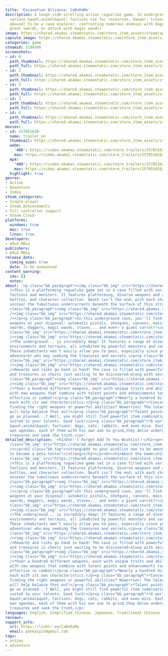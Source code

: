 ```yaml
---
title: 'Excavation Alliance: CaDoRaMo'
description: A tough side-scrolling action roguelike game. In underground caves where
  various &quot;animal&quot; factions vie for resources, danger, treasures, and intrigue
  abound! To be a cave explorer, confronting numerous enemies with daggers, guns,
  great swords, or attack with magic wands!
image: https://shared.akamai.steamstatic.com/store_item_assets/steam/apps/3194390/header.jpg?t=1732022123
capsule_image: https://shared.akamai.steamstatic.com/store_item_assets/steam/apps/3194390/c42210de5cfafc6586d10d28351a753ca8dea356/capsule_231x87.jpg?t=1732022123
categories: game
steamid: 3194390
screenshots:
- id: 0
  path_thumbnail: https://shared.akamai.steamstatic.com/store_item_assets/steam/apps/3194390/ss_394cd0ad0615f26a291289f7a15f202d4a9d85f7.600x338.jpg?t=1732022123
  path_full: https://shared.akamai.steamstatic.com/store_item_assets/steam/apps/3194390/ss_394cd0ad0615f26a291289f7a15f202d4a9d85f7.1920x1080.jpg?t=1732022123
- id: 1
  path_thumbnail: https://shared.akamai.steamstatic.com/store_item_assets/steam/apps/3194390/ss_a44c02f9dccb95acb1eb49e67a5dda3d517cb8dc.600x338.jpg?t=1732022123
  path_full: https://shared.akamai.steamstatic.com/store_item_assets/steam/apps/3194390/ss_a44c02f9dccb95acb1eb49e67a5dda3d517cb8dc.1920x1080.jpg?t=1732022123
- id: 2
  path_thumbnail: https://shared.akamai.steamstatic.com/store_item_assets/steam/apps/3194390/ss_1728d7db9d15eead2aed1cd93641bdd07c1c4539.600x338.jpg?t=1732022123
  path_full: https://shared.akamai.steamstatic.com/store_item_assets/steam/apps/3194390/ss_1728d7db9d15eead2aed1cd93641bdd07c1c4539.1920x1080.jpg?t=1732022123
- id: 3
  path_thumbnail: https://shared.akamai.steamstatic.com/store_item_assets/steam/apps/3194390/ss_73ee423d4aa27eeb316a9f2d5867ca1ecf692417.600x338.jpg?t=1732022123
  path_full: https://shared.akamai.steamstatic.com/store_item_assets/steam/apps/3194390/ss_73ee423d4aa27eeb316a9f2d5867ca1ecf692417.1920x1080.jpg?t=1732022123
- id: 4
  path_thumbnail: https://shared.akamai.steamstatic.com/store_item_assets/steam/apps/3194390/ss_9489b4b446fa58bc0964432d3496ccb83c6689fe.600x338.jpg?t=1732022123
  path_full: https://shared.akamai.steamstatic.com/store_item_assets/steam/apps/3194390/ss_9489b4b446fa58bc0964432d3496ccb83c6689fe.1920x1080.jpg?t=1732022123
movies:
- id: 257051620
  name: trailer_en
  thumbnail: https://shared.akamai.steamstatic.com/store_item_assets/steam/apps/257051620/movie.293x165.jpg?t=1731636381
  webm:
    '480': https://video.akamai.steamstatic.com/store_trailers/257051620/movie480_vp9.webm?t=1731636381
    max: https://video.akamai.steamstatic.com/store_trailers/257051620/movie_max_vp9.webm?t=1731636381
  mp4:
    '480': https://video.akamai.steamstatic.com/store_trailers/257051620/movie480.mp4?t=1731636381
    max: https://video.akamai.steamstatic.com/store_trailers/257051620/movie_max.mp4?t=1731636381
  highlight: true
genres:
- Action
- Adventure
- Indie
steam_categories:
- Single-player
- Steam Achievements
- Full controller support
- Steam Cloud
platforms:
  windows: true
  mac: true
  linux: true
developers:
- mOLA MOLa
publishers:
- mOLA MOLa
release_date:
  coming_soon: true
  date: To be announced
content_warning:
  ids: []
  notes:
about: '<p class="bb_paragraph"><img class="bb_img" src="https://shared.akamai.steamstatic.com/store_item_assets/steam/apps/3194390/extras/Steam_Title_1_AboutThisGame_EN.gif?t=1732022123"
  />This is a platforming roguelike game set in a cave filled with various animal
  factions and monsters. It features platforming, diverse weapons and abilities, boss
  battles, and character collection. Death isn’t the end; with each challenge, you''ll
  uncover the tumultuous undercurrents beneath the surface of this strange world...</p><p
  class="bb_paragraph"><img class="bb_img" src="https://shared.akamai.steamstatic.com/store_item_assets/steam/apps/3194390/extras/Steam_1_AboutThisGame.gif?t=1732022123"
  /><img class="bb_img" src="https://shared.akamai.steamstatic.com/store_item_assets/steam/apps/3194390/extras/Steam_Title_2_Weapons_EN.gif?t=1732022123"
  /></p><p class="bb_paragraph">In this underground cave, you''ll find a variety of
  weapons at your disposal: automatic pistols, shotguns, cannons, massive axes, great
  swords, daggers, magic wands, staves... and even— a giant carrot?!</p><p class="bb_paragraph"><img
  class="bb_img" src="https://shared.akamai.steamstatic.com/store_item_assets/steam/apps/3194390/extras/Steam_2_Weapons.gif?t=1732022123"
  /><img class="bb_img" src="https://shared.akamai.steamstatic.com/store_item_assets/steam/apps/3194390/extras/Steam_Title_3_Challenges_EN.gif?t=1732022123"
  />The underground... is incredibly deep! It features a range of diverse ecological
  environments and terrains, all inhabited by powerful monsters and various factions.
  These inhabitants won’t easily allow you to pass, especially since you’re an uninvited
  adventurer who may seeking the treasures and secrets.</p><p class="bb_paragraph"><img
  class="bb_img" src="https://shared.akamai.steamstatic.com/store_item_assets/steam/apps/3194390/extras/Steam_3_Challenges.gif?t=1732022123"
  /><img class="bb_img" src="https://shared.akamai.steamstatic.com/store_item_assets/steam/apps/3194390/extras/Steam_Title_4_Treasure_EN.gif?t=1732022123"
  />Rewards and risks go hand in hand! The cave is filled with powerful abilities
  and treasures in chests just waiting to be discovered—along with secrets, of course.</p><p
  class="bb_paragraph"><img class="bb_img" src="https://shared.akamai.steamstatic.com/store_item_assets/steam/apps/3194390/extras/Steam_4_Treasure.gif?t=1732022123"
  /><img class="bb_img" src="https://shared.akamai.steamstatic.com/store_item_assets/steam/apps/3194390/extras/Steam_Title_5_Features_EN.gif?t=1732022123"
  />*Over a hundred different weapons, each with unique traits and abilities.Experiment
  with new weapons that combine with talent points and enhancements tomake them more
  effective in combat!</p><p class="bb_paragraph">*Nearly a hundred different abilities,
  each with its own characteristics.</p><p class="bb_paragraph">*Concerned about not
  finding the right weapons or powerful abilities? Noworries! The talent point system
  will help balance that out!</p><p class="bb_paragraph">*Talent points didn’t quite
  go as planned...? Well, you might still find powerful item combinations and weapons
  suited to your talents. Good luck!</p><p class="bb_paragraph">*A world with various
  &quot;animal&quot; factions: dogs, cats, rabbits, and even mice. Each with their
  own agendas, each of them with his own axe to grind,they delve underground to uncover
  treasures and seek the truth.</p>'
detailed_description: '<h1>Don''t Forget Add To You Wishlist！</h1><p><p class="bb_paragraph"><img
  class="bb_img" src="https://shared.akamai.steamstatic.com/store_item_assets/steam/apps/3194390/extras/Steam_Title_6_wishlist.gif?t=1732022123"
  /></p><h2 class="bb_tag"><strong>Add to your wishlist now to be among the first
  to become a beta tester!</strong></h2></p><br><h1>About the Game</h1><p class="bb_paragraph"><img
  class="bb_img" src="https://shared.akamai.steamstatic.com/store_item_assets/steam/apps/3194390/extras/Steam_Title_1_AboutThisGame_EN.gif?t=1732022123"
  />This is a platforming roguelike game set in a cave filled with various animal
  factions and monsters. It features platforming, diverse weapons and abilities, boss
  battles, and character collection. Death isn’t the end; with each challenge, you''ll
  uncover the tumultuous undercurrents beneath the surface of this strange world...</p><p
  class="bb_paragraph"><img class="bb_img" src="https://shared.akamai.steamstatic.com/store_item_assets/steam/apps/3194390/extras/Steam_1_AboutThisGame.gif?t=1732022123"
  /><img class="bb_img" src="https://shared.akamai.steamstatic.com/store_item_assets/steam/apps/3194390/extras/Steam_Title_2_Weapons_EN.gif?t=1732022123"
  /></p><p class="bb_paragraph">In this underground cave, you''ll find a variety of
  weapons at your disposal: automatic pistols, shotguns, cannons, massive axes, great
  swords, daggers, magic wands, staves... and even— a giant carrot?!</p><p class="bb_paragraph"><img
  class="bb_img" src="https://shared.akamai.steamstatic.com/store_item_assets/steam/apps/3194390/extras/Steam_2_Weapons.gif?t=1732022123"
  /><img class="bb_img" src="https://shared.akamai.steamstatic.com/store_item_assets/steam/apps/3194390/extras/Steam_Title_3_Challenges_EN.gif?t=1732022123"
  />The underground... is incredibly deep! It features a range of diverse ecological
  environments and terrains, all inhabited by powerful monsters and various factions.
  These inhabitants won’t easily allow you to pass, especially since you’re an uninvited
  adventurer who may seeking the treasures and secrets.</p><p class="bb_paragraph"><img
  class="bb_img" src="https://shared.akamai.steamstatic.com/store_item_assets/steam/apps/3194390/extras/Steam_3_Challenges.gif?t=1732022123"
  /><img class="bb_img" src="https://shared.akamai.steamstatic.com/store_item_assets/steam/apps/3194390/extras/Steam_Title_4_Treasure_EN.gif?t=1732022123"
  />Rewards and risks go hand in hand! The cave is filled with powerful abilities
  and treasures in chests just waiting to be discovered—along with secrets, of course.</p><p
  class="bb_paragraph"><img class="bb_img" src="https://shared.akamai.steamstatic.com/store_item_assets/steam/apps/3194390/extras/Steam_4_Treasure.gif?t=1732022123"
  /><img class="bb_img" src="https://shared.akamai.steamstatic.com/store_item_assets/steam/apps/3194390/extras/Steam_Title_5_Features_EN.gif?t=1732022123"
  />*Over a hundred different weapons, each with unique traits and abilities.Experiment
  with new weapons that combine with talent points and enhancements tomake them more
  effective in combat!</p><p class="bb_paragraph">*Nearly a hundred different abilities,
  each with its own characteristics.</p><p class="bb_paragraph">*Concerned about not
  finding the right weapons or powerful abilities? Noworries! The talent point system
  will help balance that out!</p><p class="bb_paragraph">*Talent points didn’t quite
  go as planned...? Well, you might still find powerful item combinations and weapons
  suited to your talents. Good luck!</p><p class="bb_paragraph">*A world with various
  &quot;animal&quot; factions: dogs, cats, rabbits, and even mice. Each with their
  own agendas, each of them with his own axe to grind,they delve underground to uncover
  treasures and seek the truth.</p>'
languages: English, Simplified Chinese, Japanese, Traditional Chinese
reviews:
support_info:
  url: https://linktr.ee/CaDoRaMo
  email: pankaipin@gmail.com
tags:
- action
- adventure
---
```

